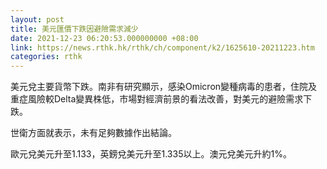 ```yaml
---
layout: post
title: 美元匯價下跌因避險需求減少
date: 2021-12-23 06:20:53.000000000 +08:00
link: https://news.rthk.hk/rthk/ch/component/k2/1625610-20211223.htm
categories: rthk
---
```


美元兌主要貨幣下跌。南非有研究顯示，感染Omicron變種病毒的患者，住院及重症風險較Delta變異株低，市場對經濟前景的看法改善，對美元的避險需求下跌。

世衛方面就表示，未有足夠數據作出結論。
 
歐元兌美元升至1.133，英鎊兌美元升至1.335以上。澳元兌美元升約1%。
